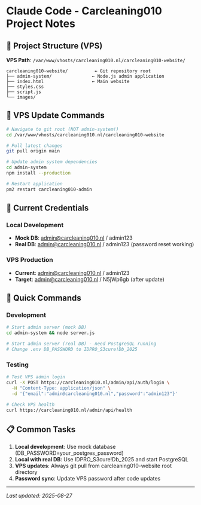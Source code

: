 # Claude Code - Carcleaning010 Project Notes

## 📁 Project Structure (VPS)
**VPS Path**: `/var/www/vhosts/carcleaning010.nl/carcleaning010-website/`

```
carcleaning010-website/          ← Git repository root
├── admin-system/               ← Node.js admin application
├── index.html                  ← Main website
├── styles.css
├── script.js
└── images/
```

## 🔧 VPS Update Commands
```bash
# Navigate to git root (NOT admin-system!)
cd /var/www/vhosts/carcleaning010.nl/carcleaning010-website

# Pull latest changes
git pull origin main

# Update admin system dependencies
cd admin-system
npm install --production

# Restart application
pm2 restart carcleaning010-admin
```

## 🔐 Current Credentials

### Local Development
- **Mock DB**: admin@carcleaning010.nl / admin123
- **Real DB**: admin@carcleaning010.nl / admin123 (password reset working)

### VPS Production  
- **Current**: admin@carcleaning010.nl / admin123
- **Target**: admin@carcleaning010.nl / N5jWp6gb (after update)

## 🚀 Quick Commands

### Development
```bash
# Start admin server (mock DB)
cd admin-system && node server.js

# Start admin server (real DB) - need PostgreSQL running
# Change .env DB_PASSWORD to IDPRO_S3cure!Db_2025
```

### Testing
```bash
# Test VPS admin login
curl -X POST https://carcleaning010.nl/admin/api/auth/login \
  -H "Content-Type: application/json" \
  -d '{"email":"admin@carcleaning010.nl","password":"admin123"}'

# Check VPS health
curl https://carcleaning010.nl/admin/api/health
```

## 📋 Common Tasks

1. **Local development**: Use mock database (DB_PASSWORD=your_postgres_password)
2. **Local with real DB**: Use IDPRO_S3cure!Db_2025 and start PostgreSQL
3. **VPS updates**: Always git pull from carcleaning010-website root directory
4. **Password sync**: Update VPS password after code updates

---
*Last updated: 2025-08-27*